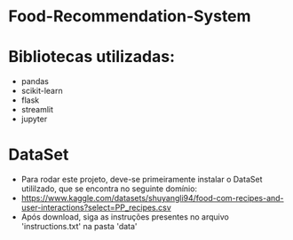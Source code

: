 # Food-Recommendation-System

# Bibliotecas utilizadas:
* pandas
* scikit-learn
* flask
* streamlit
* jupyter

# DataSet

* Para rodar este projeto, deve-se primeiramente instalar o DataSet utililzado, que se encontra no seguinte domínio:
* https://www.kaggle.com/datasets/shuyangli94/food-com-recipes-and-user-interactions?select=PP_recipes.csv
* Após download, siga as instruções presentes no arquivo 'instructions.txt' na pasta 'data'
